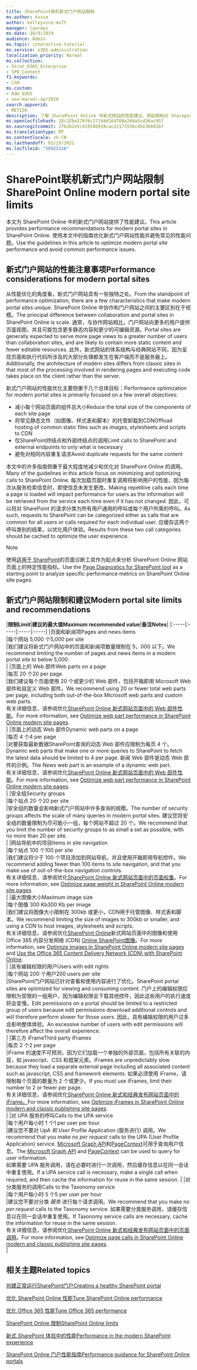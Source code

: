 ```yaml
---
title: SharePoint联机新式门户网站限制
ms.author: kvice
author: kelleyvice-msft
manager: laurawi
ms.date: 10/9/2019
audience: Admin
ms.topic: interactive-tutorial
ms.service: o365-administration
localization_priority: Normal
ms.collection:
- Strat_O365_Enterprise
- SPO_Content
f1.keywords:
- CSH
ms.custom:
- Adm_O365
- seo-marvel-apr2020
search.appverid:
- MET150
description: 了解 SharePoint Online 中新式网站的性能建议，例如限制对 Sharepoint 和外部终结点的调用。
ms.openlocfilehash: 28c32be276f6c27194d164708e268a5cd36ac957
ms.sourcegitcommit: 27b2b2e5c41934b918cac2c171556c45e36661bf
ms.translationtype: MT
ms.contentlocale: zh-CN
ms.lasthandoff: 03/19/2021
ms.locfileid: "50925316"
---
```

# <a name="sharepoint-online-modern-portal-site-limits"></a><span data-ttu-id="311f0-103">SharePoint联机新式门户网站限制</span><span class="sxs-lookup"><span data-stu-id="311f0-103">SharePoint Online modern portal site limits</span></span>

<span data-ttu-id="311f0-104">本文为 SharePoint Online 中的新式门户网站提供了性能建议。</span><span class="sxs-lookup"><span data-stu-id="311f0-104">This article provides performance recommendations for modern portal sites in SharePoint Online.</span></span> <span data-ttu-id="311f0-105">使用本文中的指南优化新式门户网站性能并避免常见的性能问题。</span><span class="sxs-lookup"><span data-stu-id="311f0-105">Use the guidelines in this article to optimize modern portal site performance and avoid common performance issues.</span></span>

## <a name="performance-considerations-for-modern-portal-sites"></a><span data-ttu-id="311f0-106">新式门户网站的性能注意事项</span><span class="sxs-lookup"><span data-stu-id="311f0-106">Performance considerations for modern portal sites</span></span>

<span data-ttu-id="311f0-107">从性能优化的角度看，新式门户网站具有一些独特之处。</span><span class="sxs-lookup"><span data-stu-id="311f0-107">From the standpoint of performance optimization, there are a few characteristics that make modern portal sites unique.</span></span> <span data-ttu-id="311f0-108">SharePoint Online 中协作和门户网站之间的主要区别在于规模。</span><span class="sxs-lookup"><span data-stu-id="311f0-108">The principal difference between collaboration and portal sites in SharePoint Online is scale.</span></span> <span data-ttu-id="311f0-109">通常，与协作网站相比，门户网站向更多的用户提供页面视图，并且可能包含更多静态内容和更少的可编辑资源。</span><span class="sxs-lookup"><span data-stu-id="311f0-109">Portal sites are generally expected to serve more page views to a greater number of users than collaboration sites, and are likely to contain more static content and fewer editable resources.</span></span> <span data-ttu-id="311f0-110">此外，新式网站的体系结构与经典网站不同，因为呈现页面和执行代码所涉及的大部分处理都发生在客户端而不是服务器上。</span><span class="sxs-lookup"><span data-stu-id="311f0-110">Additionally, the architecture of modern sites differs from classic sites in that most of the processing involved in rendering pages and executing code takes place on the client rather than the server.</span></span>

<span data-ttu-id="311f0-111">新式门户网站的性能优化主要侧重于几个总体目标：</span><span class="sxs-lookup"><span data-stu-id="311f0-111">Performance optimization for modern portal sites is primarily focused on a few overall objectives:</span></span>

- <span data-ttu-id="311f0-112">减小每个网站页面的组件总大小</span><span class="sxs-lookup"><span data-stu-id="311f0-112">Reduce the total size of the components of each site page</span></span>
- <span data-ttu-id="311f0-113">将常见静态文件（如图像、样式表和脚本）的托管卸载到CDN</span><span class="sxs-lookup"><span data-stu-id="311f0-113">Offload hosting of common static files such as images, stylesheets and scripts to CDN</span></span>
- <span data-ttu-id="311f0-114">仅SharePoint终结点和外部终结点的调用</span><span class="sxs-lookup"><span data-stu-id="311f0-114">Limit calls to SharePoint and external endpoints to only what is necessary</span></span>
- <span data-ttu-id="311f0-115">避免对相同内容重复请求</span><span class="sxs-lookup"><span data-stu-id="311f0-115">Avoid duplicate requests for the same content</span></span>

<span data-ttu-id="311f0-116">本文中的许多指南侧重于最大程度地减少和优化对 SharePoint Online 的调用。</span><span class="sxs-lookup"><span data-stu-id="311f0-116">Many of the guidelines in this article focus on minimizing and optimizing calls to SharePoint Online.</span></span> <span data-ttu-id="311f0-117">每次加载页面时重复调用将影响用户的性能，因为每次从服务检索信息时，即使信息未发生更改。</span><span class="sxs-lookup"><span data-stu-id="311f0-117">Making repetitive calls each time a page is loaded will impact performance for users as the information will be retrieved from the service each time even if it has not changed.</span></span> <span data-ttu-id="311f0-118">因此，可以将对 SharePoint 的请求分类为所有用户通用的呼叫或每个用户所需的呼叫。</span><span class="sxs-lookup"><span data-stu-id="311f0-118">As such, requests to SharePoint can be categorized either as calls that are common for all users or calls required for each individual user.</span></span> <span data-ttu-id="311f0-119">应缓存这两个呼叫类别的结果，以优化用户体验。</span><span class="sxs-lookup"><span data-stu-id="311f0-119">Results from these two call categories should be cached to optimize the user experience.</span></span>

>[!NOTE]
><span data-ttu-id="311f0-120">使用[适用于 SharePoint](./page-diagnostics-for-spo.md)的页面诊断工具作为起点来分析 SharePoint Online 网站页面上的特定性能指标。</span><span class="sxs-lookup"><span data-stu-id="311f0-120">Use the [Page Diagnostics for SharePoint tool](./page-diagnostics-for-spo.md) as a starting point to analyze specific performance metrics on SharePoint Online site pages.</span></span>

## <a name="modern-portal-site-limits-and-recommendations"></a><span data-ttu-id="311f0-121">新式门户网站限制和建议</span><span class="sxs-lookup"><span data-stu-id="311f0-121">Modern portal site limits and recommendations</span></span>

|<span data-ttu-id="311f0-122">**限制**</span><span class="sxs-lookup"><span data-stu-id="311f0-122">**Limit**</span></span>|<span data-ttu-id="311f0-123">**建议的最大值**</span><span class="sxs-lookup"><span data-stu-id="311f0-123">**Maximum recommended value**</span></span>|<span data-ttu-id="311f0-124">**备注**</span><span class="sxs-lookup"><span data-stu-id="311f0-124">**Notes**</span></span>|
|:-----|:-----|:-----|:-----|
|<span data-ttu-id="311f0-125">页面和新闻项</span><span class="sxs-lookup"><span data-stu-id="311f0-125">Pages and news items</span></span>  <br/> |<span data-ttu-id="311f0-126">每个网站 5,000 个</span><span class="sxs-lookup"><span data-stu-id="311f0-126">5,000 per site</span></span>  <br/> |<span data-ttu-id="311f0-127">我们建议将新式门户网站中的页面和新闻项数量限制在 5，000 以下。</span><span class="sxs-lookup"><span data-stu-id="311f0-127">We recommend limiting the number of pages and news items in a modern portal site to below 5,000.</span></span>  <br/> |
|<span data-ttu-id="311f0-128">页面上的 Web 部件</span><span class="sxs-lookup"><span data-stu-id="311f0-128">Web parts on a page</span></span>  <br/> |<span data-ttu-id="311f0-129">每页 20 个</span><span class="sxs-lookup"><span data-stu-id="311f0-129">20 per page</span></span>  <br/> |<span data-ttu-id="311f0-130">我们建议每个页面使用 20 个或更少的 Web 部件，包括开箱即用 Microsoft Web 部件和自定义 Web 部件。</span><span class="sxs-lookup"><span data-stu-id="311f0-130">We recommend using 20 or fewer total web parts per page, including both out-of-the-box Microsoft web parts and custom web parts.</span></span> <br/> <span data-ttu-id="311f0-131">有关详细信息，请参阅优化[SharePoint Online 新式网站页面中的 Web 部件性能](modern-web-part-optimization.md)。</span><span class="sxs-lookup"><span data-stu-id="311f0-131">For more information, see [Optimize web part performance in SharePoint Online modern site pages](modern-web-part-optimization.md).</span></span>  <br/> |
|<span data-ttu-id="311f0-132">页面上的动态 Web 部件</span><span class="sxs-lookup"><span data-stu-id="311f0-132">Dynamic web parts on a page</span></span>  <br/> |<span data-ttu-id="311f0-133">每页 4 个</span><span class="sxs-lookup"><span data-stu-id="311f0-133">4 per page</span></span>  <br/> |<span data-ttu-id="311f0-134">对要获取最新数据SharePoint查询的动态 Web 部件应限制为每页 4 个。</span><span class="sxs-lookup"><span data-stu-id="311f0-134">Dynamic web parts that make one or more queries to SharePoint to fetch the latest data should be limited to 4 per page.</span></span> <span data-ttu-id="311f0-135">新闻 Web 部件是动态 Web 部件的示例。</span><span class="sxs-lookup"><span data-stu-id="311f0-135">The _News_ web part is an example of a dynamic web part.</span></span> <br/> <span data-ttu-id="311f0-136">有关详细信息，请参阅优化[SharePoint Online 新式网站页面中的 Web 部件性能](modern-web-part-optimization.md)。</span><span class="sxs-lookup"><span data-stu-id="311f0-136">For more information, see [Optimize web part performance in SharePoint Online modern site pages](modern-web-part-optimization.md).</span></span>    <br/> |
|<span data-ttu-id="311f0-137">安全组</span><span class="sxs-lookup"><span data-stu-id="311f0-137">Security groups</span></span>  <br/> |<span data-ttu-id="311f0-138">每个站点 20 个</span><span class="sxs-lookup"><span data-stu-id="311f0-138">20 per site</span></span>  <br/> |<span data-ttu-id="311f0-139">安全组的数量会影响新式门户网站中许多查询的规模。</span><span class="sxs-lookup"><span data-stu-id="311f0-139">The number of security groups affects the scale of many queries in modern portal sites.</span></span> <span data-ttu-id="311f0-140">建议您将安全组的数量限制为尽可能小一组，每个网站不超过 20 个。</span><span class="sxs-lookup"><span data-stu-id="311f0-140">We recommend that you limit the number of security groups to as small a set as possible, with no more than 20 per site.</span></span>  <br/> |
|<span data-ttu-id="311f0-141">网站导航中的项目</span><span class="sxs-lookup"><span data-stu-id="311f0-141">Items in site navigation</span></span>  <br/> |<span data-ttu-id="311f0-142">每个站点 100 个</span><span class="sxs-lookup"><span data-stu-id="311f0-142">100 per site</span></span>  <br/> |<span data-ttu-id="311f0-143">我们建议将少于 100 个项目添加到网站导航，并且使用开箱即用导航控件。</span><span class="sxs-lookup"><span data-stu-id="311f0-143">We recommend adding fewer than 100 items to site navigation, and that you make use of out-of-the-box navigation controls.</span></span>  <br/> <span data-ttu-id="311f0-144">有关详细信息，请参阅优化[SharePoint Online 新式网站页面中的页面权重](modern-page-weight-optimization.md)。</span><span class="sxs-lookup"><span data-stu-id="311f0-144">For more information, see [Optimize page weight in SharePoint Online modern site pages](modern-page-weight-optimization.md).</span></span> <br/> |
|<span data-ttu-id="311f0-145">最大图像大小</span><span class="sxs-lookup"><span data-stu-id="311f0-145">Maximum image size</span></span>  <br/> |<span data-ttu-id="311f0-146">每个图像 300 Kb</span><span class="sxs-lookup"><span data-stu-id="311f0-146">300 Kb per image</span></span>  <br/> |<span data-ttu-id="311f0-147">我们建议将图像大小限制在 300kb 或更小，CDN用于托管图像、样式表和脚本。</span><span class="sxs-lookup"><span data-stu-id="311f0-147">We recommend limiting the size of images to 300kb or smaller, and using a CDN to host images, stylesheets and scripts.</span></span> <br/><span data-ttu-id="311f0-148">有关详细信息，请参阅优化[SharePoint Online](modern-image-optimization.md)新式网站页面中的图像和使用 Office 365 内容分发网络 (CDN) [Online SharePoint图像](use-microsoft-365-cdn-with-spo.md)。</span><span class="sxs-lookup"><span data-stu-id="311f0-148">For more information, see [Optimize images in SharePoint Online modern site pages](modern-image-optimization.md) and [Use the Office 365 Content Delivery Network (CDN) with SharePoint Online](use-microsoft-365-cdn-with-spo.md).</span></span>  <br/> |
|<span data-ttu-id="311f0-149">具有编辑权限的用户</span><span class="sxs-lookup"><span data-stu-id="311f0-149">Users with edit rights</span></span>  <br/> |<span data-ttu-id="311f0-150">每个网站 200 个用户</span><span class="sxs-lookup"><span data-stu-id="311f0-150">200 users per site</span></span>  <br/> |<span data-ttu-id="311f0-151">SharePoint门户网站已针对查看和使用内容进行了优化。</span><span class="sxs-lookup"><span data-stu-id="311f0-151">SharePoint portal sites are optimized for viewing and consuming content.</span></span> <span data-ttu-id="311f0-152">门户上的编辑权限应限制为受限的一组用户，因为编辑权限会下载其他控件，因此这些用户的执行速度将会变慢。</span><span class="sxs-lookup"><span data-stu-id="311f0-152">Edit permissions on a portal should be limited to a restricted group of users because edit permissions download additional controls and will therefore perform slower for those users.</span></span> <span data-ttu-id="311f0-153">因此，具有编辑权限的用户过多会影响整体体验。</span><span class="sxs-lookup"><span data-stu-id="311f0-153">An excessive number of users with edit permissions will therefore affect the overall experience.</span></span> <br/> |
|<span data-ttu-id="311f0-154">第三方 iFrame</span><span class="sxs-lookup"><span data-stu-id="311f0-154">Third party iFrames</span></span>  <br/> |<span data-ttu-id="311f0-155">每页 2 个</span><span class="sxs-lookup"><span data-stu-id="311f0-155">2 per page</span></span>  <br/> |<span data-ttu-id="311f0-156">iFrame 的速度不可预测，因为它们加载一个单独的外部页面，包括所有关联的内容，如 javascript、CSS 和框架元素。</span><span class="sxs-lookup"><span data-stu-id="311f0-156">iFrames are unpredictably slow because they load a separate external page including all associated content such as javascript, CSS and framework elements.</span></span> <span data-ttu-id="311f0-157">如果必须使用 iFrame，请限制每个页面的数量为 2 个或更少。</span><span class="sxs-lookup"><span data-stu-id="311f0-157">If you must use iFrames, limit their number to 2 or fewer per page.</span></span><br/> <span data-ttu-id="311f0-158">有关详细信息，请参阅优化[SharePoint Online 新式和经典发布网站页面中的 iFrame。](modern-iframe-optimization.md)</span><span class="sxs-lookup"><span data-stu-id="311f0-158">For more information, see [Optimize iFrames in SharePoint Online modern and classic publishing site pages](modern-iframe-optimization.md).</span></span> <br/> |
|<span data-ttu-id="311f0-159">对 UPA 服务的呼叫</span><span class="sxs-lookup"><span data-stu-id="311f0-159">Calls to the UPA service</span></span>  <br/> |<span data-ttu-id="311f0-160">每个用户每小时 1 个</span><span class="sxs-lookup"><span data-stu-id="311f0-160">1 per user per hour</span></span>  <br/> |<span data-ttu-id="311f0-161">建议您不要对 UpA _和 User_ Profile Application (服务进行) 调用。</span><span class="sxs-lookup"><span data-stu-id="311f0-161">We recommend that you make no _per request_ calls to the UPA (User Profile Application) service.</span></span> <span data-ttu-id="311f0-162">[Microsoft Graph API](/graph/call-api)和[PageContext](/javascript/api/sp-page-context/pagecontext?view=sp-typescript-latest)可用于查询用户信息。</span><span class="sxs-lookup"><span data-stu-id="311f0-162">The [Microsoft Graph API](/graph/call-api) and [PageContext](/javascript/api/sp-page-context/pagecontext?view=sp-typescript-latest) can be used to query for user information.</span></span>  <br/> <span data-ttu-id="311f0-163">如果需要 UPA 服务调用，请在必要时进行一次调用，然后缓存信息以在同一会话中重复使用。</span><span class="sxs-lookup"><span data-stu-id="311f0-163">If a UPA service call is necessary, make a single call when required, and then cache the information for reuse in the same session.</span></span> |
|<span data-ttu-id="311f0-164">对分类服务的调用</span><span class="sxs-lookup"><span data-stu-id="311f0-164">Calls to the Taxonomy service</span></span>  <br/> |<span data-ttu-id="311f0-165">每个用户每小时 5 个</span><span class="sxs-lookup"><span data-stu-id="311f0-165">5 per user per hour</span></span>  <br/> |<span data-ttu-id="311f0-166">建议您不要对分类 _服务_ 进行每个请求调用。</span><span class="sxs-lookup"><span data-stu-id="311f0-166">We recommend that you make no _per request_ calls to the Taxonomy service.</span></span> <span data-ttu-id="311f0-167">如果需要分类服务调用，请缓存信息以在同一会话中重复使用。</span><span class="sxs-lookup"><span data-stu-id="311f0-167">If Taxonomy service calls are necessary, cache the information for reuse in the same session.</span></span> <br/> <span data-ttu-id="311f0-168">有关详细信息，请参阅优化[SharePoint Online 新式和经典发布网站页面中的页面调用](modern-page-call-optimization.md)。</span><span class="sxs-lookup"><span data-stu-id="311f0-168">For more information, see [Optimize page calls in SharePoint Online modern and classic publishing site pages](modern-page-call-optimization.md).</span></span> <br/> |

## <a name="related-topics"></a><span data-ttu-id="311f0-169">相关主题</span><span class="sxs-lookup"><span data-stu-id="311f0-169">Related topics</span></span>

[<span data-ttu-id="311f0-170">创建正常运行SharePoint门户</span><span class="sxs-lookup"><span data-stu-id="311f0-170">Creating a healthy SharePoint portal</span></span>](/sharepoint/portal-health)

[<span data-ttu-id="311f0-171">优化 SharePoint Online 性能</span><span class="sxs-lookup"><span data-stu-id="311f0-171">Tune SharePoint Online performance</span></span>](tune-sharepoint-online-performance.md)

[<span data-ttu-id="311f0-172">优化 Office 365 性能</span><span class="sxs-lookup"><span data-stu-id="311f0-172">Tune Office 365 performance</span></span>](tune-microsoft-365-performance.md)

[<span data-ttu-id="311f0-173">SharePoint Online 限制</span><span class="sxs-lookup"><span data-stu-id="311f0-173">SharePoint Online limits</span></span>](/office365/servicedescriptions/sharepoint-online-service-description/sharepoint-online-limits)

[<span data-ttu-id="311f0-174">新式 SharePoint 体验中的性能</span><span class="sxs-lookup"><span data-stu-id="311f0-174">Performance in the modern SharePoint experience</span></span>](/sharepoint/modern-experience-performance)

[<span data-ttu-id="311f0-175">SharePoint Online 门户性能指南</span><span class="sxs-lookup"><span data-stu-id="311f0-175">Performance guidance for SharePoint Online portals</span></span>](/sharepoint/dev/solution-guidance/portal-performance)